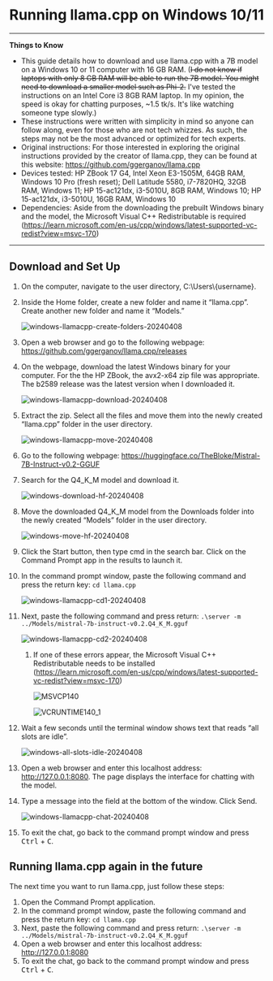 # Running llama.cpp on Windows 10/11
---
**Things to Know**
* This guide details how to download and use llama.cpp with a 7B model on a Windows 10 or 11 computer with 16 GB RAM. (<s>I do not know if laptops with only 8 GB RAM will be able to run the 7B model. You might need to download a smaller model such as Phi-2.</s> I've tested the instructions on an Intel Core i3 8GB RAM laptop. In my opinion, the speed is okay for chatting purposes, ~1.5 tk/s. It's like watching someone type slowly.)
* These instructions were written with simplicity in mind so anyone can follow along, even for those who are not tech whizzes. As such, the steps may not be the most advanced or optimized for tech experts.
* Original instructions: For those interested in exploring the original instructions provided by the creator of llama.cpp, they can be found at this website: https://github.com/ggerganov/llama.cpp
* Devices tested: HP ZBook 17 G4, Intel Xeon E3-1505M, 64GB RAM, Windows 10 Pro (fresh reset); Dell Latitude 5580, i7-7820HQ, 32GB RAM, Windows 11; HP 15-ac121dx, i3-5010U, 8GB RAM, Windows 10; HP 15-ac121dx, i3-5010U, 16GB RAM, Windows 10
* Dependencies: Aside from the downloading the prebuilt Windows binary and the model, the Microsoft Visual C++ Redistributable is required (https://learn.microsoft.com/en-us/cpp/windows/latest-supported-vc-redist?view=msvc-170)
---
## Download and Set Up
1. On the computer, navigate to the user directory, C:\Users\\{username}. 
2. Inside the Home folder, create a new folder and name it “llama.cpp”. Create another new folder and name it “Models.”

    ![windows-llamacpp-create-folders-20240408](https://github.com/damnkittyworks/Local-LLMs-nonGPU-computers/assets/161262078/e8e8bb35-15fa-44da-a24d-aafa691e31ed)

    
3. Open a web browser and go to the following webpage: https://github.com/ggerganov/llama.cpp/releases
4. On the webpage, download the latest Windows binary for your computer. For the the HP ZBook, the avx2-x64 zip file was appropriate. The b2589 release was the latest version when I downloaded it.

    ![windows-llamacpp-download-20240408](https://github.com/damnkittyworks/Local-LLMs-nonGPU-computers/assets/161262078/f06285f4-f5a8-4966-b78a-c68c5148d5f1)


5. Extract the zip. Select all the files and move them into the newly created “llama.cpp” folder in the user directory.

   ![windows-llamacpp-move-20240408](https://github.com/damnkittyworks/Local-LLMs-nonGPU-computers/assets/161262078/467ec36b-5d28-4d56-aa91-074070c55a9c)


6. Go to the following webpage: https://huggingface.co/TheBloke/Mistral-7B-Instruct-v0.2-GGUF
7. Search for the Q4_K_M model and download it.

    ![windows-download-hf-20240408](https://github.com/damnkittyworks/Local-LLMs-nonGPU-computers/assets/161262078/f03ed6da-2cd3-43b8-b2b1-95a7791234e9)


8. Move the downloaded Q4_K_M model from the Downloads folder into the newly created “Models” folder in the user directory.

    
    ![windows-move-hf-20240408](https://github.com/damnkittyworks/Local-LLMs-nonGPU-computers/assets/161262078/45e6754d-e422-47cc-9fee-3398be60164b)


9. Click the Start button, then type cmd in the search bar. Click on the Command Prompt app in the results to launch it.
    

10. In the command prompt window, paste the following command and press the return key: `cd llama.cpp`
    
    ![windows-llamacpp-cd1-20240408](https://github.com/damnkittyworks/Local-LLMs-nonGPU-computers/assets/161262078/15026dde-cd8c-4f1e-a2f1-73e8d50f4d4f)


11. Next, paste the following command and press return: `.\server -m ../Models/mistral-7b-instruct-v0.2.Q4_K_M.gguf`
    
     ![windows-llamacpp-cd2-20240408](https://github.com/damnkittyworks/Local-LLMs-nonGPU-computers/assets/161262078/c42e8811-3fcb-4a1a-b36b-60340cc9deac)


    1. If one of these errors appear, the Microsoft Visual C++ Redistributable needs to be installed (https://learn.microsoft.com/en-us/cpp/windows/latest-supported-vc-redist?view=msvc-170)
       
        ![MSVCP140](https://github.com/damnkittyworks/Local-LLMs-nonGPU-computers/assets/161262078/2ae6f92f-7582-49c1-9a75-0ff3e20804a4)

        ![VCRUNTIME140_1](https://github.com/damnkittyworks/Local-LLMs-nonGPU-computers/assets/161262078/8f9e11af-cd94-4b8f-8256-47468f2a6bd1)



12. Wait a few seconds until the terminal window shows text that reads “all slots are idle”.

    
    ![windows-all-slots-idle-20240408](https://github.com/damnkittyworks/Local-LLMs-nonGPU-computers/assets/161262078/4210e9ad-ada5-4c4e-8096-f05fa3245e9e)


13. Open a web browser and enter this localhost address: http://127.0.0.1:8080. The page displays the interface for chatting with the model.
14. Type a message into the field at the bottom of the window. Click Send.

    ![windows-llamacpp-chat-20240408](https://github.com/damnkittyworks/Local-LLMs-nonGPU-computers/assets/161262078/48870514-326a-4475-9c4e-dbeccb0ff357)


15. To exit the chat, go back to the command prompt window and press <kbd>Ctrl</kbd> + <kbd>C</kbd>.

## Running llama.cpp again in the future
The next time you want to run llama.cpp, just follow these steps:
1. Open the Command Prompt application.
2. In the command prompt window, paste the following command and press the return key: `cd llama.cpp` 
3. Next, paste the following command and press return: `.\server -m ../Models/mistral-7b-instruct-v0.2.Q4_K_M.gguf`
4. Open a web browser and enter this localhost address: http://127.0.0.1:8080
5. To exit the chat, go back to the command prompt window and press <kbd>Ctrl</kbd> + <kbd>C</kbd>.
